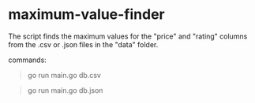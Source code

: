 # maximum-value-finder

The script finds the maximum values for the "price" and "rating" columns from the .csv or .json files in the "data" folder.

commands: 
> go run main.go db.csv

> go run main.go db.json
